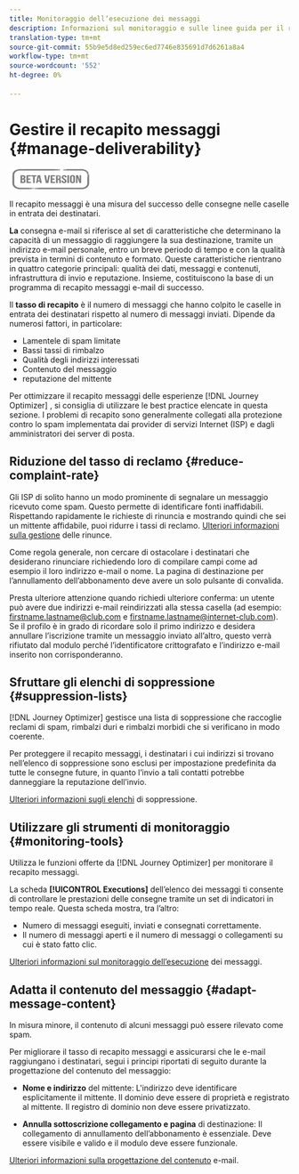 ```yaml
---
title: Monitoraggio dell’esecuzione dei messaggi
description: Informazioni sul monitoraggio e sulle linee guida per il recapito messaggi
translation-type: tm+mt
source-git-commit: 55b9e5d8ed259ec6ed7746e835691d7d6261a8a4
workflow-type: tm+mt
source-wordcount: '552'
ht-degree: 0%

---
```


# Gestire il recapito messaggi {#manage-deliverability}

![](assets/do-not-localize/badge.png)

Il recapito messaggi è una misura del successo delle consegne nelle caselle in entrata dei destinatari.

**La** consegna e-mail si riferisce al set di caratteristiche che determinano la capacità di un messaggio di raggiungere la sua destinazione, tramite un indirizzo e-mail personale, entro un breve periodo di tempo e con la qualità prevista in termini di contenuto e formato. Queste caratteristiche rientrano in quattro categorie principali: qualità dei dati, messaggi e contenuti, infrastruttura di invio e reputazione. Insieme, costituiscono la base di un programma di recapito messaggi e-mail di successo.

Il **tasso di recapito** è il numero di messaggi che hanno colpito le caselle in entrata dei destinatari rispetto al numero di messaggi inviati. Dipende da numerosi fattori, in particolare:

* Lamentele di spam limitate
* Bassi tassi di rimbalzo
* Qualità degli indirizzi interessati
* Contenuto del messaggio
* reputazione del mittente

Per ottimizzare il recapito messaggi delle esperienze [!DNL Journey Optimizer] , si consiglia di utilizzare le best practice elencate in questa sezione. I problemi di recapito sono generalmente collegati alla protezione contro lo spam implementata dai provider di servizi Internet (ISP) e dagli amministratori dei server di posta.

## Riduzione del tasso di reclamo {#reduce-complaint-rate}

Gli ISP di solito hanno un modo prominente di segnalare un messaggio ricevuto come spam. Questo permette di identificare fonti inaffidabili. Rispettando rapidamente le richieste di rinuncia e mostrando quindi che sei un mittente affidabile, puoi ridurre i tassi di reclamo. [Ulteriori informazioni sulla gestione](consent.md#opt-out-management) delle rinunce.

Come regola generale, non cercare di ostacolare i destinatari che desiderano rinunciare richiedendo loro di compilare campi come ad esempio il loro indirizzo e-mail o nome. La pagina di destinazione per l’annullamento dell’abbonamento deve avere un solo pulsante di convalida.

Presta ulteriore attenzione quando richiedi ulteriore conferma: un utente può avere due indirizzi e-mail reindirizzati alla stessa casella (ad esempio: firstname.lastname@club.com e firstname.lastname@internet-club.com). Se il profilo è in grado di ricordare solo il primo indirizzo e desidera annullare l’iscrizione tramite un messaggio inviato all’altro, questo verrà rifiutato dal modulo perché l’identificatore crittografato e l’indirizzo e-mail inserito non corrisponderanno.

## Sfruttare gli elenchi di soppressione {#suppression-lists}

[!DNL Journey Optimizer] gestisce una lista di soppressione che raccoglie reclami di spam, rimbalzi duri e rimbalzi morbidi che si verificano in modo coerente.

Per proteggere il recapito messaggi, i destinatari i cui indirizzi si trovano nell’elenco di soppressione sono esclusi per impostazione predefinita da tutte le consegne future, in quanto l’invio a tali contatti potrebbe danneggiare la reputazione dell’invio.

[Ulteriori informazioni sugli elenchi](suppression-lists.md) di soppressione.

## Utilizzare gli strumenti di monitoraggio {#monitoring-tools}

Utilizza le funzioni offerte da [!DNL Journey Optimizer] per monitorare il recapito messaggi.

La scheda **[!UICONTROL Executions]** dell’elenco dei messaggi ti consente di controllare le prestazioni delle consegne tramite un set di indicatori in tempo reale. Questa scheda mostra, tra l’altro:
* Numero di messaggi eseguiti, inviati e consegnati correttamente.
* Il numero di messaggi aperti e il numero di messaggi o collegamenti su cui è stato fatto clic.

[Ulteriori informazioni sul monitoraggio dell’esecuzione](message-monitoring.md) dei messaggi.

## Adatta il contenuto del messaggio {#adapt-message-content}

In misura minore, il contenuto di alcuni messaggi può essere rilevato come spam.

<!--The use of certain words or of exclamation points in the subject line and within the messages can be read as signs of spam.

Spammers are also known to replace text with images to stop offending text from being analyzed automatically by anti-spam filters. In response to this, a message (in HTML format) with a high proportion of images, or images as attachments, may end up being blocked.-->

Per migliorare il tasso di recapito messaggi e assicurarsi che le e-mail raggiungano i destinatari, segui i principi riportati di seguito durante la progettazione del contenuto del messaggio:

* **Nome e indirizzo** del mittente: L&#39;indirizzo deve identificare esplicitamente il mittente. Il dominio deve essere di proprietà e registrato al mittente. Il registro di dominio non deve essere privatizzato.

<!--* **Subject**: Avoid excessive capitalization and punctuation, and words that are frequently used by spammers ("Win", "Free", etc.).
* **Personalize your email**: Personalizing the email increases the chances of your message being opened.
* **Images and text**: Respect a decent text/image ratio (for example 60% text and 40% images).-->
* **Annulla sottoscrizione collegamento e pagina** di destinazione: Il collegamento di annullamento dell’abbonamento è essenziale. Deve essere visibile e valido e il modulo deve essere funzionale.

<!--**Use tools** offered by Journey Optimizer to optimize the content of your email (delivery analysis, anti-spam analysis).-->

[Ulteriori informazioni sulla progettazione del contenuto](design-emails.md) e-mail.
